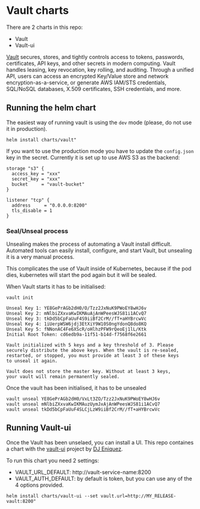 # Vault charts

There are 2 charts in this repo:

* Vault
* Vault-ui

[Vault](https://www.vaultproject.io) secures, stores, and tightly controls access to tokens, passwords, certificates, API keys, and other secrets in modern computing. Vault handles leasing, key revocation, key rolling, and auditing. Through a unified API, users can access an encrypted Key/Value store and network encryption-as-a-service, or generate AWS IAM/STS credentials, SQL/NoSQL databases, X.509 certificates, SSH credentials, and more.

## Running the helm chart

The easiest way of running vault is using the `dev` mode (please, do not use it in production).

```
helm install charts/vault"
```

If you want to use the production mode you have to update the `config.json` key in the secret. Currently it is set up to use AWS S3 as the backend:

```
storage "s3" {
  access_key = "xxx"
  secret_key = "xxx"
  bucket     = "vault-bucket"
}

listener "tcp" {
  address     = "0.0.0.0:8200"
  tls_disable = 1
}
```


### Seal/Unseal process

Unsealing makes the process of automating a Vault install difficult. Automated tools can easily install, configure, and start Vault, but unsealing it is a very manual process.

This complicates the use of Vault inside of Kubernetes, because if the pod dies, kubernetes will start the pod again but it will be sealed.

When Vault starts it has to be initialised:

```
vault init

Unseal Key 1: YE8GePrAGb2dH0/O/Tzz2JxNuK9PWoEY8wHJ6v
Unseal Key 2: mNlbiZXxvaKwIKMAuAjAnWPeesWJS81i1ACvQ7
Unseal Key 3: tkDd5bCpFaUuF4S9iiBf2CrM//fT+aHYBrcwVc
Unseal Key 4: 1iUerpWSW6jdj3EtXiY9W10S0ngYdonQ8do8KQ
Unseal Key 5: fNNonAC4Fe6XScR/oHlhzPFW9rQeoEj1lL/Ktk
Initial Root Token: cd6edb9a-11f51-b14d-f7568f6e2661

Vault initialized with 5 keys and a key threshold of 3. Please
securely distribute the above keys. When the vault is re-sealed,
restarted, or stopped, you must provide at least 3 of these keys
to unseal it again.

Vault does not store the master key. Without at least 3 keys,
your vault will remain permanently sealed.
```

Once the vault has been initialised, it has to be unsealed

```
vault unseal YE8GePrAGb2dH0/VxLt3ZO/Tzz2JxNuK9PWoEY8wHJ6v
vault unseal mNlbiZXxvaKwIKMAuzUymJxAjAnWPeesWJS81i1ACvQ7
vault unseal tkDd5bCpFaUuF4SLCjLzW9iiBf2CrM//fT+aHYBrcwVc
```

## Running Vault-ui

Once the Vault has been unselaed, you can install a UI. This repo containes a chart with the [vault-ui](https://github.com/djenriquez/vault-ui) project by [DJ Eniquez](https://github.com/djenriquez).

To run this chart you need 2 settings: 

* VAULT_URL_DEFAULT: http://vault-service-name:8200
* VAULT_AUTH_DEFAULT: by default is token, but you can use any of the 4 options provided.


```
helm install charts/vault-ui --set vault.url=http://MY_RELEASE-vault:8200"
```

